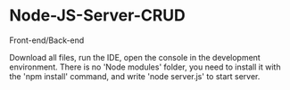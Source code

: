 # Node-JS-Server-CRUD
Front-end/Back-end

Download all files, run the IDE, open the console in the development environment. 
There is no 'Node modules' folder, you need to install it with the 'npm install' command,
and write 'node server.js' to start server.
